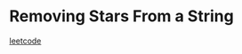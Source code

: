 Removing Stars From a String
============================
[leetcode](https://leetcode.com/problems/removing-stars-from-a-string)
